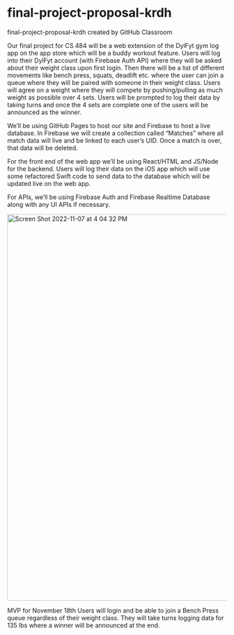 # final-project-proposal-krdh
final-project-proposal-krdh created by GitHub Classroom

Our final project for CS 484 will be a web extension of the DylFyt gym log app on the app store which will be a buddy workout feature. Users will log into their DylFyt account (with Firebase Auth API) where they will be asked about their weight class upon first login. Then there will be a list of different movements like bench press, squats, deadlift etc. where the user can join a queue where they will be paired with someone in their weight class. Users will agree on a weight where they will compete by pushing/pulling as much weight as possible over 4 sets. Users will be prompted to log their data by taking turns and once the 4 sets are complete one of the users will be announced as the winner. 

We’ll be using GitHub Pages to host our site and Firebase to host a live database. In Firebase we will create a collection called “Matches” where all match data will live and be linked to each user’s UID. Once a match is over, that data will be deleted. 

For the front end of the web app we’ll be using React/HTML and JS/Node for the backend. Users will log their data on the iOS app which will use some refactored Swift code to send data to the database which will be updated live on the web app. 

For APIs, we’ll be using Firebase Auth and Firebase Realtime Database along with any UI APIs if necessary.

 <img width="888" alt="Screen Shot 2022-11-07 at 4 04 32 PM" src="https://user-images.githubusercontent.com/89808902/200425281-ea0c9f3b-e2b4-4bb6-8035-b030cc143bb9.png">
 
MVP for November 18th
Users will login and be able to join a Bench Press queue regardless of their weight class. They will take turns logging data for 135 lbs where a winner will be announced at the end.


